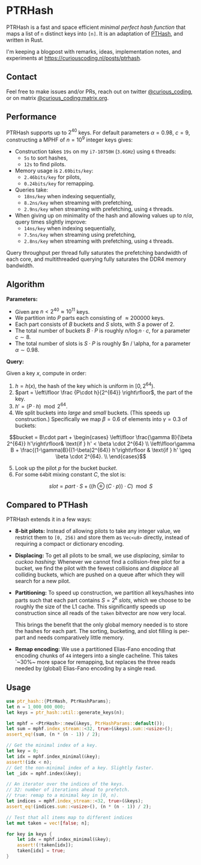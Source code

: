 # PTRHash

PTRHash is a fast and space efficient *minimal perfect hash function* that maps
a list of `n` distinct keys into `[n]`.  It is an adaptation of [PTHash](https://github.com/jermp/pthash), and
written in Rust.

I'm keeping a blogpost with remarks, ideas, implementation notes,
and experiments at <https://curiouscoding.nl/posts/ptrhash>.


## Contact

Feel free to make issues and/or PRs, reach out on twitter [@curious_coding](https://twitter.com/curious_coding), or on
matrix [@curious_coding:matrix.org](https://matrix.to/#/@curious_coding:matrix.org).

## Performance

PTRHash supports up to $2^{40}$ keys. For default parameters $\alpha = 0.98$,
$c=9$, constructing a MPHF of $n=10^9$ integer keys gives:
- Construction takes `19s` on my `i7-10750H` (`3.6GHz`) using `6` threads:
  - `5s` to sort hashes,
  - `12s` to find pilots.
- Memory usage is `2.69bits/key`:
  - `2.46bits/key` for pilots,
  - `0.24bits/key` for remapping.
- Queries take:
  - `18ns/key` when indexing sequentially,
  - `8.2ns/key` when streaming with prefetching,
  - `2.9ns/key` when streaming with prefetching, using `4` threads.
- When giving up on minimality of the hash and allowing values up to $n/\alpha$,
  query times slightly improve:
  - `14ns/key` when indexing sequentially,
  - `7.5ns/key` when streaming using prefetching,
  - `2.8ns/key` when streaming with prefetching, using `4` threads.

Query throughput per thread fully saturates the prefetching bandwidth of each
core, and multithreaded querying fully saturates the DDR4 memory bandwidth.

## Algorithm

**Parameters:**

-   Given are $n < 2^40 \approx 10^{11}$ keys.
-   We partition into $P$ parts each consisting of $\approx 200000$ keys.
-   Each part consists of $B$ buckets and $S$ slots, with $S$ a power of $2$.
-   The total number of buckets $B\cdot P$ is roughly $n/\log n \cdot c$, for a
    parameter $c\sim 8$.
-   The total number of slots is $S \cdot P$ is roughly $n / \alpha, for a
    parameter $\alpha \sim 0.98$.

**Query:**

Given a key $x$, compute in order:

1.  $h = h(x)$, the hash of the key which is uniform in $[0, 2^{64})$.
2.  $part = \left\lfloor \frac {P\cdot h}{2^{64}} \right\rfloor$, the part of the key.
3.  $h' = (P\cdot h) \mod 2^{64}$.
4.  We split buckets into *large* and *small* buckets. (This speeds up
    construction.) Specifically we map $\beta = 0.6$ of elements into $\gamma = 0.3$ of buckets:

$$bucket = B\cdot part +
\begin{cases}
\left\lfloor \frac{\gamma B}{\beta 2^{64}} h'\right\rfloor& \text{if } h' < \beta \cdot 2^{64} \\
\left\lfloor\gamma B + \frac{(1-\gamma)B}{(1-\beta)2^{64}} h'\right\rfloor  & \text{if } h' \geq \beta \cdot 2^{64}. \\
\end{cases}$$

5.  Look up the pilot $p$ for the bucket $bucket$.
6.  For some `64`bit mixing constant $C$, the slot is:

$$ slot = part \cdot S + ((h \oplus (C \cdot p)) \cdot C) \mod S $$

## Compared to PTHash

PTRHash extends it in a few ways:

-   **8-bit pilots:** Instead of allowing pilots to take any integer value, we
    restrict them to `[0, 256)` and store them as `Vec<u8>` directly, instead of
    requiring a compact or dictionary encoding.
-   **Displacing:** To get all pilots to be small, we use *displacing*, similar
    to *cuckoo hashing*: Whenever we cannot find a collision-free pilot for a
    bucket, we find the pilot with the fewest collisions and *displace* all
    colliding buckets, which are pushed on a queue after which they will search
    for a new pilot.
-   **Partitioning:** To speed up construction, we partition all keys/hashes
    into parts such that each part contains $S=2^k$ *slots*, which we choose to
    be roughly the size of the L1 cache. This significantly speeds up
    construction since all reads of the `taken` bitvector are now very local.
    
    This brings the benefit that the only global memory needed is to store the
    hashes for each part. The sorting, bucketing, and slot filling is per-part
    and needs comparatively little memory.
-   **Remap encoding:** We use a partitioned Elias-Fano encoding that encoding
    chunks of `44` integers into a single cacheline. This takes `~30%~ more
    space for remapping, but replaces the three reads needed by (global)
    Elias-Fano encoding by
    a single read.

## Usage

```rust
use ptr_hash::{PtrHash, PtrHashParams};
let n = 1_000_000_000;
let keys = ptr_hash::util::generate_keys(n);

let mphf = <PtrHash>::new(&keys, PtrHashParams::default());
let sum = mphf.index_stream::<32, true>(&keys).sum::<usize>();
assert_eq!(sum, (n * (n - 1)) / 2);

// Get the minimal index of a key.
let key = 0;
let idx = mphf.index_minimal(&key);
assert!(idx < n);
// Get the non-minimal index of a key. Slightly faster.
let _idx = mphf.index(&key);

// An iterator over the indices of the keys.
// 32: number of iterations ahead to prefetch.
// true: remap to a minimal key in [0, n).
let indices = mphf.index_stream::<32, true>(&keys);
assert_eq!(indices.sum::<usize>(), (n * (n - 1)) / 2);

// Test that all items map to different indices
let mut taken = vec![false; n];

for key in keys {
    let idx = mphf.index_minimal(&key);
    assert!(!taken[idx]);
    taken[idx] = true;
}
```

